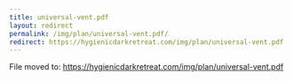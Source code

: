```yaml
---
title: universal-vent.pdf
layout: redirect
permalink: /img/plan/universal-vent.pdf/
redirect: https://hygienicdarkretreat.com/img/plan/universal-vent.pdf
---
```


File moved to: <https://hygienicdarkretreat.com/img/plan/universal-vent.pdf>
